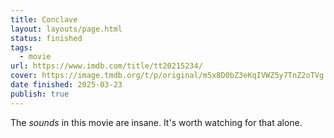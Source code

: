 ```yaml
---
title: Conclave
layout: layouts/page.html
status: finished
tags:
  - movie
url: https://www.imdb.com/title/tt20215234/
cover: https://image.tmdb.org/t/p/original/m5x8D0bZ3eKqIVWZ5y7TnZ2oTVg.jpg
date finished: 2025-03-23
publish: true
---
```

The *sounds* in this movie are insane. It's worth watching for that alone. 